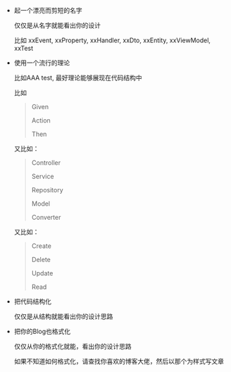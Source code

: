 - 起一个漂亮而剪短的名字

  仅仅是从名字就能看出你的设计

  比如 xxEvent, xxProperty, xxHandler, xxDto, xxEntity, xxViewModel, xxTest

- 使用一个流行的理论

  比如AAA test, 最好理论能够展现在代码结构中

  比如

  > Given
  >
  > Action
  >
  > Then

  又比如：

  > Controller
  >
  > Service
  >
  > Repository
  >
  > Model
  >
  > Converter

  又比如：

  > Create
  >
  > Delete
  >
  > Update
  >
  > Read

- 把代码结构化

  仅仅是从结构就能看出你的设计思路

- 把你的Blog也格式化

  仅仅从你的格式化就能，看出你的设计思路

  如果不知道如何格式化，请查找你喜欢的博客大佬，然后以那个为样式写文章